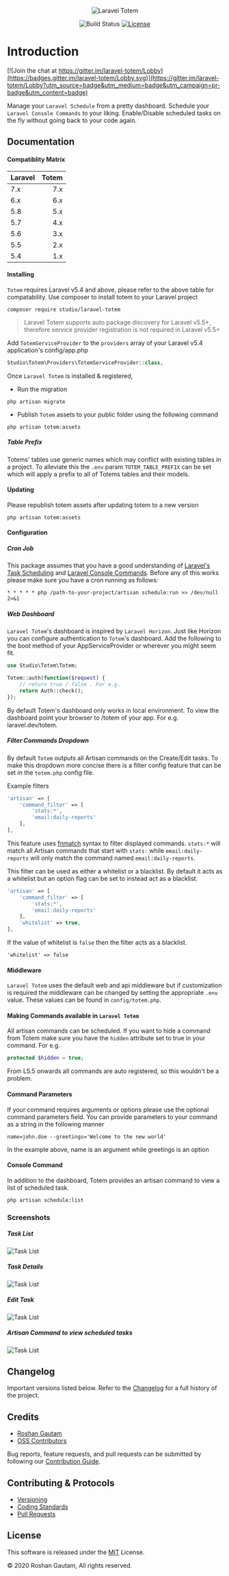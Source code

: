 <p align="center">
  <img src="https://github.com/codestudiohq/laravel-totem/blob/6.0/resources/assets/img/totem.png?raw=true" alt="Laravel Totem"/>
</p>
<p align="center">
<img src="https://github.com/codestudiohq/laravel-totem/workflows/Laravel/badge.svg?branch=6.0" alt="Build Status">
<a href="https://packagist.org/packages/studio/laravel-totem"><img src="https://poser.pugx.org/studio/laravel-totem/license.svg" alt="License"></a>
</p>

# Introduction

[![Join the chat at https://gitter.im/laravel-totem/Lobby](https://badges.gitter.im/laravel-totem/Lobby.svg)](https://gitter.im/laravel-totem/Lobby?utm_source=badge&utm_medium=badge&utm_campaign=pr-badge&utm_content=badge)

Manage your `Laravel Schedule` from a pretty dashboard. Schedule your `Laravel Console Commands` to your liking. Enable/Disable scheduled tasks on the fly without going back to your code again.

## Documentation

#### Compatiblity Matrix

|<span align="left">Laravel</span> |<span align="left">Totem</span>|
|:-------|----------:|
|7.x     |     7.x   |
|6.x     |     6.x   |
|5.8     |     5.x   |
|5.7     |     4.x   |
|5.6     |     3.x   |
|5.5     |     2.x   |
|5.4     |     1.x   |

#### Installing

`Totem` requires Laravel v5.4 and above, please refer to the above table for compatability. Use composer to install totem to your Laravel project

```
composer require studio/laravel-totem
```

> Laravel Totem supports auto package discovery for Laravel v5.5+, therefore service provider registration is not required in Laravel v5.5+

Add `TotemServiceProvider` to the `providers` array of your Laravel v5.4 application's config/app.php

```php
Studio\Totem\Providers\TotemServiceProvider::class,
```

Once `Laravel Totem` is installed & registered,

- Run the migration

```
php artisan migrate
```

- Publish `Totem` assets to your public folder using the following command

```
php artisan totem:assets
```

##### Table Prefix

Totems' tables use generic names which may conflict with existing tables in a project. To alleviate this the `.env` param `TOTEM_TABLE_PREFIX` can be set which will apply a prefix to all of Totems tables and their models.

#### Updating

Please republish totem assets after updating totem to a new version

```
php artisan totem:assets
```

#### Configuration

##### Cron Job

This package assumes that you have a good understanding of [Laravel's Task Scheduling](https://laravel.com/docs/5.4/scheduling) and [Laravel Console Commands](https://laravel.com/docs/5.4/artisan#writing-commands). Before any of this works please make sure you have a cron running as follows:

```
* * * * * php /path-to-your-project/artisan schedule:run >> /dev/null 2>&1
```

##### Web Dashboard

`Laravel Totem`'s  dashboard is inspired by `Laravel Horizon`. Just like Horizon you can configure authentication to `Totem`'s dashboard. Add the following to the boot method of your AppServiceProvider or wherever you might seem fit.

```php
use Studio\Totem\Totem;

Totem::auth(function($request) {
    // return true / false . For e.g.
    return Auth::check();
});
```

By default Totem's dashboard only works in local environment. To view the dashboard point your browser to /totem of your app. For e.g. laravel.dev/totem.

##### Filter Commands Dropdown

By default `Totem` outputs all Artisan commands on the Create/Edit tasks. To make this dropdown more concise there is a filter config feature that can be set in the `totem.php` config file.

Example filters
```php
'artisan' => [
    'command_filter' => [
        'stats:*',
        'email:daily-reports'
    ],
],
```

This feature uses [fnmatch](http://php.net/manual/en/function.fnmatch.php) syntax to filter displayed commands. `stats:*` will match all Artisan commands that start with `stats:` while `email:daily-reports` will only match the command named `email:daily-reports`.

This filter can be used as either a whitelist or a blacklist. By default it acts as a whitelist but an option flag can be set to instead act as a blacklist.

```php
'artisan' => [
    'command_filter' => [
        'stats:*',
        'email:daily-reports'
    ],
    'whitelist' => true,
],

```

If the value of whitelist is `false` then the filter acts as a blacklist.

`'whitelist' => false`

#### Middleware

`Laravel Totem` uses the default web and api middleware but if customization is required the middleware can be changed by setting the appropriate `.env` value. These values can be found in `config/totem.php`.

#### Making Commands available in `Laravel Totem`

All artisan commands can be scheduled. If you want to hide a command from Totem make sure you have the `hidden` attribute set to true in your command. For e.g.

```php
protected $hidden = true;
```

From L5.5 onwards all commands are auto registered, so this wouldn't be a problem.

#### Command Parameters

If your command requires arguments or options please use the optional command parameters field. You can provide parameters to your command as a string in the following manner

```text
name=john.doe --greetings='Welcome to the new world'
```
In the example above, name is an argument while greetings is an option

#### Console Command

In addition to the dashboard, Totem provides an artisan command to view a list of scheduled task.

```
php artisan schedule:list
```

### Screenshots

##### Task List
<img src="https://github.com/codestudiohq/laravel-totem/blob/1.0/public/img/screenshots/tasks.png?raw=true" alt="Task List"/>

##### Task Details
<img src="https://github.com/codestudiohq/laravel-totem/blob/1.0/public/img/screenshots/task-details.png?raw=true" alt="Task List"/>

##### Edit Task
<img src="https://github.com/codestudiohq/laravel-totem/blob/1.0/public/img/screenshots/edit-task.png?raw=true" alt="Task List"/>

##### Artisan Command to view scheduled tasks
<img src="https://github.com/codestudiohq/laravel-totem/blob/1.0/public/img/screenshots/artisan.png?raw=true" alt="Task List"/>

## Changelog

Important versions listed below. Refer to the [Changelog](CHANGELOG.md) for a full history of the project.

## Credits

- [Roshan Gautam](https://twitter.com/@roshangautam)
- [OSS Contributors](https://github.com/codestudiohq/laravel-totem/graphs/contributors)

Bug reports, feature requests, and pull requests can be submitted by following our [Contribution Guide](CONTRIBUTING.md).

## Contributing & Protocols

- [Versioning](CONTRIBUTING.md#versioning)
- [Coding Standards](CONTRIBUTING.md#coding-standards)
- [Pull Requests](CONTRIBUTING.md#pull-requests)

## License

This software is released under the [MIT](LICENSE) License.

 © 2020 Roshan Gautam, All rights reserved.
